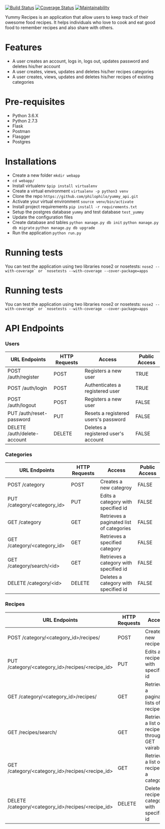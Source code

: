 [![Build Status](https://travis-ci.org/philophilo/yummy_api.svg?branch=develop)](https://travis-ci.org/philophilo/yummy_api) [![Coverage Status](https://coveralls.io/repos/github/philophilo/yummy_api/badge.svg?branch=develop)](https://coveralls.io/github/philophilo/yummy_api?branch=develop) [![Maintainability](https://api.codeclimate.com/v1/badges/5e39cd477a45d4144b68/maintainability)](https://codeclimate.com/github/philophilo/yummy_api/maintainability)


Yummy Recipes is an application that allow users to keep track of their owesome food recipes. It helps individuals who love to cook and eat good food to remember recipes and also share with others.

# Features
* A user creates an account, logs in, logs out, updates password and deletes his/her account
* A user creates, views, updates and deletes his/her recipes categories
* A user creates, views, updates and deletes his/her recipes of existing categories

# Pre-requisites
* Python 3.6.X
* Python 2.7.3
* Flask
* Postman
* Flasgger
* Postgres

# Installations

* Create a new folder  ``mkdir webapp``
* ``cd webapp/``
* Install virtualenv ``$pip install virtualenv``
* Create a virtual environment ``virtualenv -p python3 venv``
* Clone the repo ``https://github.com/philophilo/yummy_api.git``
* Activate your virtual environment `source venv/bin/activate`
* Install project requirements ``pip install -r requirements.txt``
* Setup the postgres database ``yummy`` and test database ``test_yummy``
* Update the configuration files
* Create database and tables ``python manage.py db init`` ``python manage.py db migrate`` ``python manage.py db upgrade``
* Run the application ``python run.py``

# Running tests
You can test the application using two libraries nose2 or nosetests: ``nose2 --with-coverage` or `nosetests --with-coverage --cover-package=apps``


# Running tests
You can test the application using two libraries nose2 or nosetests: ``nose2 --with-coverage` or `nosetests --with-coverage --cover-package=apps``

# API Endpoints
### Users
|              URL Endpoints            | HTTP Requests |                      Access                    | Public Access|
|---------------------------------------|---------------|------------------------------------------------|--------------|
|POST /auth/register                    |     POST      | Registers a new user                           |  TRUE        |
|POST /auth/login                       |     POST      | Authenticates a registered user                |  TRUE        |
|POST /auth/logout                      |     POST      | Registers a new user                           |  FALSE       |
|PUT /auth/reset-password               |     PUT       | Resets a registered users's password           |  FALSE       |
|DELETE /auth/delete-account            |   DELETE      | Deletes a registered user's account            |  FALSE       |

### Categories
|              URL Endpoints            | HTTP Requests |                      Access                    | Public Access|
|---------------------------------------|---------------|------------------------------------------------|--------------|
|POST /category                         |     POST      | Creates a new categroy                         |  FALSE       |
|PUT /category/\<category_id>           |     PUT       | Edits a category with specified id             |  FALSE       |
|GET /category                          |     GET       | Retrieves a paginated list of  categories      |  FALSE       |
|GET /category/\<category_id>           |     GET       | Retrieves a specified category                 |  FALSE       |
|GET /category/search/\<id>             |     GET       | Retrieves a category with specified id         |  FALSE       |
|DELETE /category/\<id>                 |     DELETE    | Deletes a category with specified id           |  FALSE       |

### Recipes
|                    URL Endpoints                    | HTTP Requests |                        Access                        | Public Access|
|-----------------------------------------------------|---------------|------------------------------------------------------|--------------|
|POST /category/<category_id>/recipes/                |     POST      | Creates a new recipe                                 |  FALSE       |
|PUT /category/<category_id>/recipes/\<recipe_id>     |     PUT       | Edits a recipe with specified id                     |  FALSE       |
|GET /category/<category_id>/recipes/                 |     GET       | Retrieves a paginated lists of recipes               |  FALSE       |
|GET /recipes/search/                                 |     GET       | Retrieves a list of recipes through GET vairables    |  FALSE       |
|GET /category/\<category_id>/recipes/\<recipe_id>    |     GET       | Retrieves a list of recipes in a category            |  FALSE       |
|DELETE /category/\<category_id>/recipes/\<recipe_id> |     DELETE    | Deletes a recipe in category with specified id       |  FALSE       |